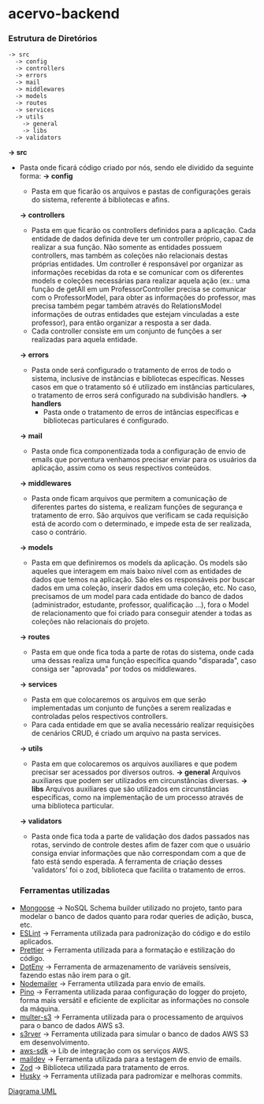 # acervo-backend

### Estrutura de Diretórios

    -> src
      -> config
      -> controllers
      -> errors
      -> mail
      -> middlewares
      -> models
      -> routes
      -> services
      -> utils
        -> general
        -> libs
      -> validators

**-> src**

- Pasta onde ficará código criado por nós, sendo ele dividido da seguinte forma:
  **-> config**

  - Pasta em que ficarão os arquivos e pastas de configurações gerais do sistema, referente á bibliotecas e afins.

  **-> controllers**

  - Pasta em que ficarão os controllers definidos para a aplicação. Cada entidade de dados definida deve ter um controller próprio, capaz de realizar a sua função. Não somente as entidades possuem controllers, mas também as coleções não relacionais destas próprias entidades. Um controller é responsável por organizar as informações recebidas da rota e se comunicar com os diferentes models e coleções necessárias para realizar aquela ação (ex.: uma função de getAll em um ProfessorController precisa se comunicar com o ProfessorModel, para obter as informações do professor, mas precisa também pegar também através do RelationsModel informações de outras entidades que estejam vinculadas a este professor), para então organizar a resposta a ser dada.
  - Cada controller consiste em um conjunto de funções a ser realizadas para aquela entidade.

  **-> errors**

  - Pasta onde será configurado o tratamento de erros de todo o sistema, inclusive de instâncias e bibliotecas específicas. Nesses casos em que o tratamento só é utilizado em instâncias particulares, o tratamento de erros será configurado na subdivisão handlers.
    **-> handlers**
    - Pasta onde o tratamento de erros de intâncias específicas e bibliotecas particulares é configurado.

  **-> mail**

  - Pasta onde fica componentizada toda a configuração de envio de emails que porventura venhamos precisar enviar para os usuários da aplicação, assim como os seus respectivos conteúdos.

  **-> middlewares**

  - Pasta onde ficam arquivos que permitem a comunicação de diferentes partes do sistema, e realizam funções de segurança e tratamento de erro. São arquivos que verificam se cada requisição está de acordo com o determinado, e impede esta de ser realizada, caso o contrário.

  **-> models**

  - Pasta em que definiremos os models da aplicação. Os models são aqueles que interagem em mais baixo nível com as entidades de dados que temos na aplicação. São eles os responsáveis por buscar dados em uma coleção, inserir dados em uma coleção, etc. No caso, precisamos de um model para cada entidade do banco de dados (administrador, estudante, professor, qualificação ...), fora o Model de relacionamento que foi criado para conseguir atender a todas as coleções não relacionais do projeto.

  **-> routes**

  - Pasta em que onde fica toda a parte de rotas do sistema, onde cada uma dessas realiza uma função específica quando "disparada", caso consiga ser "aprovada" por todos os middlewares.

  **-> services**

  - Pasta em que colocaremos os arquivos em que serão implementadas um conjunto de funções a serem realizadas e controladas pelos respectivos controllers.
  - Para cada entidade em que se avalia necessário realizar requisições de cenários CRUD, é criado um arquivo na pasta services.

  **-> utils**

  - Pasta em que colocaremos os arquivos auxiliares e que podem precisar ser acessados por diversos outros.
    **-> general**
    Arquivos auxiliares que podem ser utilizados em circunstâncias diversas.
    **-> libs**
    Arquivos auxiliares que são utilizados em circunstâncias específicas, como na implementação de um processo através de uma biblioteca particular.

  **-> validators**

  - Pasta onde fica toda a parte de validação dos dados passados nas rotas, servindo de controle destes afim de fazer com que o usuário consiga enviar informações que não correspondam com a que de fato está sendo esperada. A ferramenta de criação desses 'validators' foi o zod, biblioteca que facilita o tratamento de erros.

  ### Ferramentas utilizadas

* [Mongoose](https://mongoosejs.com/ 'Mongoose') -> NoSQL Schema builder utilizado no projeto, tanto para modelar o banco de dados quanto para rodar queries de adição, busca, etc.
* [ESLint](https://eslint.org/docs/user-guide/getting-started 'ESLint') -> Ferramenta utilizada para padronização do código e do estilo aplicados.
* [Prettier](https://prettier.io/docs/en/index.html 'Prettier') -> Ferramenta utilizada para a formatação e estilização do código.
* [DotEnv](https://www.npmjs.com/package/dotenv 'DotEnv') -> Ferramenta de armazenamento de variáveis sensíveis, fazendo estas não irem para o git.
* [Nodemailer](https://nodemailer.com/about/ 'Nodemailer') -> Ferramenta utilizada para envio de emails.
* [Pino](https://betterstack.com/community/guides/logging/how-to-install-setup-and-use-pino-to-log-node-js-applications/ 'Pino') -> Ferramenta utilizada paraa configuração do logger do projeto, forma mais versátil e eficiente de explicitar as informações no console da máquina.
* [multer-s3](https://www.npmjs.com/package/multer-s3 'multer-s3') -> Ferramenta utilizada para o processamento de arquivos para o banco de dados AWS s3.
* [s3rver](https://www.npmjs.com/package/s3rver/v/2.2.1 's3rver') -> Ferramenta utilizada para simular o banco de dados AWS S3 em desenvolvimento.
* [aws-sdk](https://aws.amazon.com/pt/sdk-for-javascript/ 'aws-sdk') -> Lib de integração com os serviços AWS.
* [maildev](https://www.maildev.com/ 'maildev') -> Ferramenta utilizada para a testagem de envio de emails.
* [Zod](https://zod.dev/ 'Zod') -> Biblioteca utilizada para tratamento de erros.
* [Husky](https://typicode.github.io/husky/#/ 'Husky') -> Ferramenta utilizada para padromizar e melhoras commits.

[Diagrama UML]()

